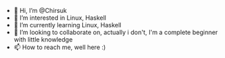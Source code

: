 - 👋 Hi, I’m @Chirsuk
- 👀 I’m interested in Linux, Haskell
- 🌱 I’m currently learning Linux, Haskell
- 💞️ I’m looking to collaborate on, actually i don't, I'm a complete beginner with little knowledge
- 📫 How to reach me, well here :)

<!---
Chirsuk/Chirsuk is a ✨ special ✨ repository because its `README.md` (this file) appears on your GitHub profile.
You can click the Preview link to take a look at your changes.
--->
